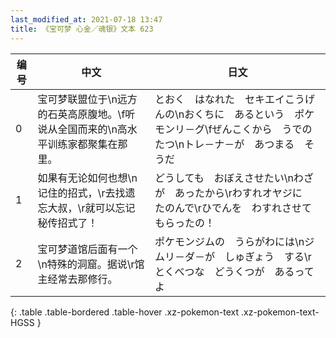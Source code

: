 ```yaml
---
last_modified_at: 2021-07-18 13:47
title: 《宝可梦 心金／魂银》文本 623
---
```

| 编号 | 中文 | 日文 |
| ---- | ---- | ---- |
| 0 | 宝可梦联盟位于\n远方的石英高原腹地。\f听说从全国而来的\n高水平训练家都聚集在那里。 | とおく　はなれた　セキエイこうげんの\nおくちに　あるという　ポケモンリ－グ\fぜんこくから　うでの　たつ\nトレ－ナ－が　あつまる　そうだ |
| 1 | 如果有无论如何也想\n记住的招式，\r去找遗忘大叔，\r就可以忘记秘传招式了！ | どうしても　おぼえさせたい\nわざが　あったから\rわすれオヤジに　たのんで\rひでんを　わすれさせて　もらったの！ |
| 2 | 宝可梦道馆后面有一个\n特殊的洞窟。据说\r馆主经常去那修行。 | ポケモンジムの　うらがわには\nジムリ－ダ－が　しゅぎょう　する\rとくべつな　どうくつが　あるってよ |
{: .table .table-bordered .table-hover .xz-pokemon-text .xz-pokemon-text-HGSS }